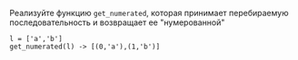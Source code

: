 <style>
red { color: #ff7dbc }
</style>
Реализуйте функцию `get_numerated`, которая принимает перебираемую последовательность и возвращает ее "нумерованной"

    l = ['a','b']
    get_numerated(l) -> [(0,'a'),(1,'b')]